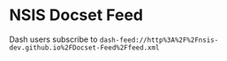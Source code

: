 # NSIS Docset Feed

Dash users subscribe to `dash-feed://http%3A%2F%2Fnsis-dev.github.io%2FDocset-Feed%2Ffeed.xml`